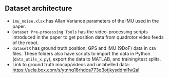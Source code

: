 ## Dataset architecture

- ```imu_noise.xlsx``` has Allan Variance parameters of the IMU used in the paper.
- ```Dataset Pre-processing Tools``` has the video-processing scripts introduced in the paper to get position data from quadrotor video feeds of the robot.
- ```datasetX``` has ground truth position, GPS and IMU (9DoF) data in csv files. These folders also have scripts to import the data in Python (```data_utils_x.py```), export the data to MATLAB, and training/test splits.
- Link to ground truth mocap/videos and unlabelled data:  https://ucla.box.com/s/ytnhq18rhdca773q3otjkysddmi1w2al